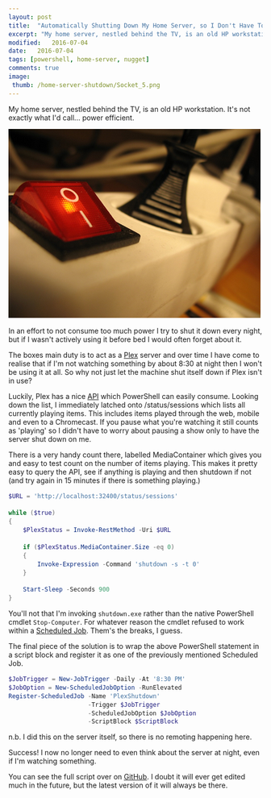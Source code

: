 ```yaml
---
layout: post
title:  "Automatically Shutting Down My Home Server, so I Don't Have To"
excerpt: "My home server, nestled behind the TV, is an old HP workstation. It's not exactly what I'd call... power efficient."
modified:   2016-07-04
date:   2016-07-04
tags: [powershell, home-server, nugget]
comments: true
image:
 thumb: /home-server-shutdown/Socket_5.png
---
```


My home server, nestled behind the TV, is an old HP workstation. It's not exactly what I'd call... power efficient.

![Power Down](/images/home-server-shutdown/Socket_5.png)

In an effort to not consume too much power I try to shut it down every night, but if I wasn't actively using it before bed I would often forget about it.

The boxes main duty is to act as a [Plex](https://www.plex.tv/) server and over time I have come to realise that if I'm not watching something by about 8:30 at night then I won't be using it at all. So why not just let the machine shut itself down if Plex isn't in use?

Luckily, Plex has a nice [API](https://github.com/mjs7231/python-plexapi/wiki/Unofficial-Plex-API-Documentation) which PowerShell can easily consume. Looking down the list, I immediately latched onto /status/sessions which lists all currently playing items. This includes items played through the web, mobile and even to a Chromecast. If you pause what you're watching it still counts as 'playing' so I didn't have to worry about pausing a show only to have the server shut down on me.

There is a very handy count there, labelled MediaContainer which gives you and easy to test count on the number of items playing. This makes it pretty easy to query the API, see if anything is playing and then shutdown if not (and try again in 15 minutes if there is something playing.)

```powershell
$URL = 'http://localhost:32400/status/sessions'
    
while ($true)
{
	$PlexStatus = Invoke-RestMethod -Uri $URL

	if ($PlexStatus.MediaContainer.Size -eq 0)
	{
		Invoke-Expression -Command 'shutdown -s -t 0'
	}

	Start-Sleep -Seconds 900
}
```

You'll not that I'm invoking `shutdown.exe` rather than the native PowerShell cmdlet `Stop-Computer`. For whatever reason the cmdlet refused to work within a [Scheduled Job](https://blogs.technet.microsoft.com/heyscriptingguy/2014/05/12/introduction-to-powershell-scheduled-jobs/). Them's the breaks, I guess.

The final piece of the solution is to wrap the above PowerShell statement in a script block and register it as one of the previously mentioned Scheduled Job.

```powershell
$JobTrigger = New-JobTrigger -Daily -At '8:30 PM'
$JobOption = New-ScheduledJobOption -RunElevated
Register-ScheduledJob -Name 'PlexShutdown' 
					  -Trigger $JobTrigger 
					  -ScheduledJobOption $JobOption 
					  -ScriptBlock $ScriptBlock
```

n.b. I did this on the server itself, so there is no remoting happening here.

Success! I now no longer need to even think about the server at night, even if I'm watching something.

You can see the full script over on [GitHub](https://github.com/Windos/powershell-depot/blob/master/General/PlexServerShutdown.ps1). I doubt it will ever get edited much in the future, but the latest version of it will always be there.
